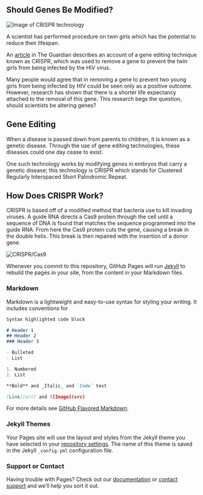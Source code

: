 ## Should Genes Be Modified?

![Image of CRISPR technology](https://upload.wikimedia.org/wikipedia/commons/thumb/8/8d/4QYZ.png/1024px-4QYZ.png)

A scientist has performed procedure on twin girls which has the potential to reduce their lifespan.

An [article](https://www.theguardian.com/science/2019/jun/03/gene-mutation-protect-hiv-raises-risk-early-death?utm_term=RWRpdG9yaWFsX0xhYk5vdGVzLTE5MDYwNw%3D%3D&utm_source=esp&utm_medium=Email&utm_campaign=LabNotes&CMP=labnotes_email) in The Guardian describes an account of a gene editing technique known as CRISPR, which was used to remove a gene to prevent the twin girls from being infected by the HIV virus. 

Many people would agree that in removing a gene to prevent two young girls from being infected by HIV could be seen only as a positive outcome. However, research has shown that there is a shorter life expectancy attached to the removal of this gene. This research begs the question, should scientists be altering genes?

## Gene Editing 

When a disease is passed down from parents to children, it is known as a genetic disease. Through the use of gene editing technologies, these diseases could one day cease to exist. 

One such technology works by modifying genes in embryos that carry a genetic disease; this technology is CRISPR which stands for Clustered Regularly Interspaced Short Palindromic Repeat. 

## How Does CRISPR Work?

CRISPR is based off of a modified method that bacteria use to kill invading viruses. A guide RNA directs a Cas9 protein through the cell until a sequence of DNA is found that matches the sequence programmed into the guide RNA. From here the Cas9 protein cuts the gene, causing a break in the double helix. This break is then repaired with the insertion of a donor gene. 

![CRISPR/Cas9](https://www.abc.net.au/news/science/2016-04-07/crispr-gene-editing-technology-explainer/7217782#lightbox-share-7238280)





Whenever you commit to this repository, GitHub Pages will run [Jekyll](https://jekyllrb.com/) to rebuild the pages in your site, from the content in your Markdown files.

### Markdown

Markdown is a lightweight and easy-to-use syntax for styling your writing. It includes conventions for

```markdown
Syntax highlighted code block

# Header 1
## Header 2
### Header 3

- Bulleted
- List

1. Numbered
2. List

**Bold** and _Italic_ and `Code` text

[Link](url) and ![Image](src)
```

For more details see [GitHub Flavored Markdown](https://guides.github.com/features/mastering-markdown/).

### Jekyll Themes

Your Pages site will use the layout and styles from the Jekyll theme you have selected in your [repository settings](https://github.com/ellenconaghan/CRISPR/settings). The name of this theme is saved in the Jekyll `_config.yml` configuration file.

### Support or Contact

Having trouble with Pages? Check out our [documentation](https://help.github.com/categories/github-pages-basics/) or [contact support](https://github.com/contact) and we’ll help you sort it out.
